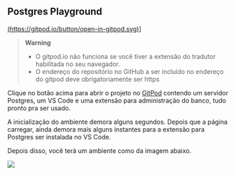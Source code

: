 ## Postgres Playground
[(https://gitpod.io/button/open-in-gitpod.svg)](https://gitpod.io/#https://github.com/Alissandra/java-postgres-playground)]

> **Warning**
> - O gitpod.io não funciona se você tiver a extensão do tradutor habilitada no seu navegador.
> - O endereço do repositório no GitHub a ser incluído no endereço do gitpod deve obrigatoriamente ser https

Clique no botão acima para abrir o projeto no [GitPod](https://gitpod.io)
contendo um servidor Postgres, um VS Code e uma extensão para administração
do banco, tudo pronto pra ser usado.

A inicialização do ambiente demora alguns segundos. Depois que a página carregar,
ainda demora mais alguns instantes para a extensão para Postgres ser instalada no 
VS Code.

Depois disso, você terá um ambiente como da imagem abaixo.

![](vs-code-gitpod-postgres.png)
